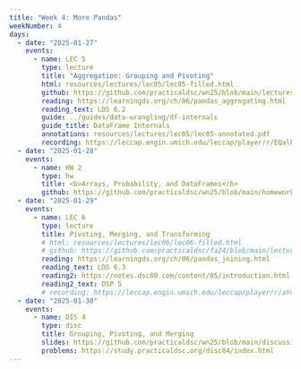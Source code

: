 ```yaml
---
title: "Week 4: More Pandas"
weekNumber: 4
days:
  - date: "2025-01-27"
    events:
      - name: LEC 5
        type: lecture
        title: "Aggregation: Grouping and Pivoting"
        html: resources/lectures/lec05/lec05-filled.html
        github: https://github.com/practicaldsc/wn25/blob/main/lectures/lec05/
        reading: https://learningds.org/ch/06/pandas_aggregating.html
        reading_text: LDS 6.2
        guide: ../guides/data-wrangling/df-internals
        guide_title: DataFrame Internals
        annotations: resources/lectures/lec05/lec05-annotated.pdf
        recording: https://leccap.engin.umich.edu/leccap/player/r/EQalPj
  - date: "2025-01-28"
    events:
      - name: HW 2
        type: hw
        title: <b>Arrays, Probability, and DataFrames</b>
        github: https://github.com/practicaldsc/wn25/blob/main/homeworks/hw02/hw02.ipynb
  - date: "2025-01-29"
    events:
      - name: LEC 6
        type: lecture
        title: Pivoting, Merging, and Transforming
        # html: resources/lectures/lec06/lec06-filled.html
        # github: https://github.com/practicaldsc/fa24/blob/main/lectures/lec06/
        reading: https://learningds.org/ch/06/pandas_joining.html
        reading_text: LDS 6.3
        reading2: https://notes.dsc80.com/content/05/introduction.html
        reading2_text: DSP 5
        # recording: https://leccap.engin.umich.edu/leccap/player/r/aYdeGq
  - date: "2025-01-30"
    events:
      - name: DIS 4
        type: disc
        title: Grouping, Pivoting, and Merging
        slides: https://github.com/practicaldsc/wn25/blob/main/discussions/disc04/disc04.ipynb
        problems: https://study.practicaldsc.org/disc04/index.html
---
```

